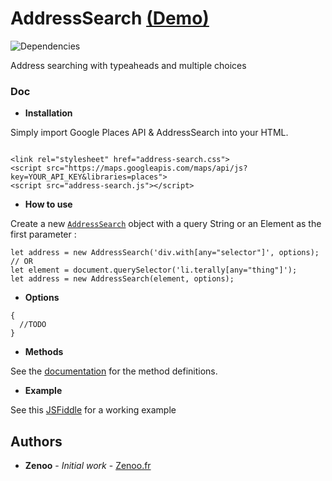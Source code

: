 # AddressSearch [(Demo)](https://jsfiddle.net/Zenoo0/tqo1mxsc/)

![Dependencies](https://david-dm.org/Zenoo/address-search.svg)

Address searching with typeaheads and multiple choices

### Doc

* **Installation**

Simply import Google Places API & AddressSearch into your HTML.
```

<link rel="stylesheet" href="address-search.css">
<script src="https://maps.googleapis.com/maps/api/js?key=YOUR_API_KEY&libraries=places">
<script src="address-search.js"></script>
```
* **How to use**

Create a new [`AddressSearch`](https://zenoo.github.io/address-search/AddressSearch.html) object with a query String or an Element as the first parameter :
```
let address = new AddressSearch('div.with[any="selector"]', options);
// OR
let element = document.querySelector('li.terally[any="thing"]');
let address = new AddressSearch(element, options);
```
* **Options**

```
{
  //TODO
}
```
* **Methods**

See the [documentation](https://zenoo.github.io/address-search/AddressSearch.html) for the method definitions.  

* **Example**

See this [JSFiddle](https://jsfiddle.net/Zenoo0/tqo1mxsc/) for a working example


## Authors

* **Zenoo** - *Initial work* - [Zenoo.fr](https://zenoo.fr)
